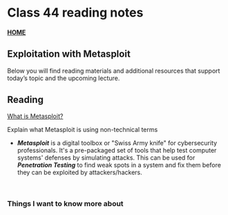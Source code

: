 # Class 44 reading notes

#### [HOME](https://cesarderio.github.io/reading-notes/)

## Exploitation with Metasploit

Below you will find reading materials and additional resources that support today’s topic and the upcoming lecture.

## Reading

[What is Metasploit?](https://www.csoonline.com/article/3379117/what-is-metasploit-and-how-to-use-this-popular-hacking-tool.html)

Explain what Metasploit is using non-technical terms

* ***Metasploit*** is a digital toolbox or "Swiss Army knife" for cybersecurity professionals. It's a pre-packaged set of tools that help test computer systems' defenses by simulating attacks. This can be used for ***Penetration Testing*** to find weak spots in a system and fix them before they can be exploited by attackers/hackers.

<br>

### Things I want to know more about
